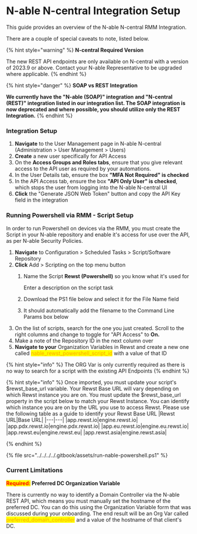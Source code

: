 # N-able N-central Integration Setup

This guide provides an overview of the N-able N-central RMM Integration. &#x20;

There are a couple of special caveats to note, listed below.

{% hint style="warning" %}
**N-central Required Version**

The new REST API endpoints are only available on N-central with a version of 2023.9 or above.  Contact your N-able Representative to be upgraded where applicable.
{% endhint %}

{% hint style="danger" %}
**SOAP vs REST Integration**

**We currently have the "N-able (SOAP)" integration and "N-central (REST)" integration listed in our integration list.  The SOAP integration is now deprecated and where possible, you should utilize only the REST Integration.**
{% endhint %}

### Integration Setup

1. **Navigate** to the User Management page in N-able N-central (Administration > User Management > Users)
2. **Create** a new user specifically for API Access
3. On the **Access Groups and Roles tabs**, ensure that you give relevant access to the API user as required by your automations.
4. In the User Details tab, ensure the box **"MFA Not Required" is checked**
5. In the API Access tab, ensure the box **"API Only User" is checked**, which stops the user from logging into the N-able N-central UI
6. **Click** the "Generate JSON Web Token" button and copy the API Key field in the integration

### Running Powershell via RMM - Script Setup

In order to run Powershell on devices via the RMM, you must create the Script in your N-able repository and enable it's access for use over the API, as per N-able Security Policies.

1. &#x20;**Navigate** to Configuration > Scheduled Tasks > Script/Software Repository
2. **Click** Add > Scripting on the top menu button
   1.  Name the Script **Rewst (Powershell)** so you know what it's used for

       Enter a description on the script task
   2. Download the PS1 file below and select it for the File Name field
   3. It should automatically add the filename to the Command Line Params box below
3. On the list of scripts, search for the one you just created.  Scroll to the right columns and change to toggle for "API Access" to **On.**&#x20;
4. Make a note of the Repository ID in the next column over
5. **Navigate to your** Organization Variables in Rewst and create a new one called <mark style="color:orange;">nable\_rewst\_powershell\_script\_id</mark> with a value of that ID

{% hint style="info" %}
The ORG Var is only currently required as there is no way to search for a script with the existing API Endpoints
{% endhint %}

{% hint style="info" %}
Once imported, you must update your script's $rewst_base_url variable. Your Rewst Base URL will vary depending on which Rewst instance you are on. You must update the $rewst_base_url property in the script below to match your Rewst Instance. You can identify which instance you are on by the URL you use to access Rewst. Please use the following table as a guide to identify your Rewst Base URL
|Rewst URL|Base URL|
|---|---|
|app.rewst.io|engine.rewst.io|
|app.pdx.rewst.io|engine.pdx.rewst.io|
|app.eu.rewst.io|engine.eu.rewst.io|
|app.rewst.eu|engine.rewst.eu|
|app.rewst.asia|engine.rewst.asia|

{% endhint %}

{% file src="../../../../.gitbook/assets/run-nable-powershell.ps1" %}

### Current Limitations

<mark style="color:red;">**Required:**</mark>**&#x20;Preferred DC Organization Variable**

There is currently no way to identify a Domain Controller via the N-able REST API, which means you must manually set the hostname of the preferred DC.  You can do this using the Organization Variable form that was discussed during your onboarding.  The end result will be an Org Var called <mark style="color:orange;">preferred\_domain\_controller</mark> and a value of the hostname of that client's DC.



